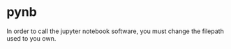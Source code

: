 # pynb 

In order to call the jupyter notebook software, you must change the filepath used to you own.